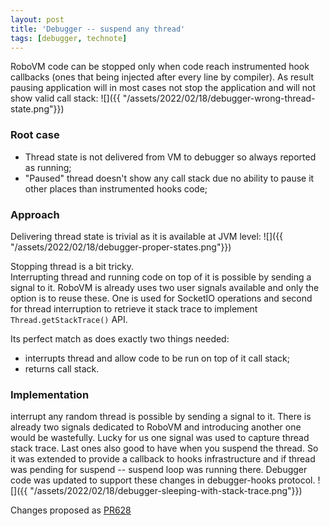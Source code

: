 ```yaml
---
layout: post
title: 'Debugger -- suspend any thread'
tags: [debugger, technote]
---
```

RoboVM code can be stopped only when code reach instrumented hook callbacks (ones that being injected after every line by compiler). As result pausing application will in most cases not stop the application and will not show valid call stack:
![]({{ "/assets/2022/02/18/debugger-wrong-thread-state.png"}})

### Root case
- Thread state is not delivered from VM to debugger so always reported as running;
- "Paused" thread doesn't show any call stack due no ability to pause it other places than instrumented hooks code;
 
### Approach
<!-- more -->
Delivering thread state is trivial as it is available at JVM level:
![]({{ "/assets/2022/02/18/debugger-proper-states.png"}})

Stopping thread is a bit tricky.  
Interrupting thread and running code on top of it is possible by sending a signal to it. RoboVM is already uses two user signals available and only the option is to reuse these. 
One is used for SocketIO operations and second for thread interruption to retrieve it stack trace to implement `Thread.getStackTrace()` API.     

Its perfect match as does exactly two things needed: 
- interrupts thread and allow code to be run on top of it call stack;
- returns call stack.

### Implementation 
interrupt any random thread is possible by sending a signal to it. There is already two signals dedicated to RoboVM and introducing another one would be wastefully.
Lucky for us one signal was used to capture thread stack trace. Last ones also good to have when you suspend the thread. So it was extended to provide a callback to hooks infrastructure and if thread was pending for suspend -- suspend loop was running there. Debugger code was updated to support these changes in debugger-hooks protocol.
![]({{ "/assets/2022/02/18/debugger-sleeping-with-stack-trace.png"}})

Changes proposed as [PR628](https://github.com/MobiVM/robovm/pull/628)
